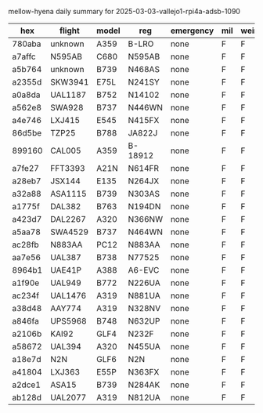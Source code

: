 mellow-hyena daily summary for 2025-03-03-vallejo1-rpi4a-adsb-1090

|hex|flight|model|reg|emergency|mil|weirdo|
|--|--|--|--|--|--|--|
|780aba|unknown|A359|B-LRO|none|F|F|
|a7affc|N595AB|C680|N595AB|none|F|F|
|a5b764|unknown|B739|N468AS|none|F|F|
|a2355d|SKW3941|E75L|N241SY|none|F|F|
|a0a8da|UAL1187|B752|N14102|none|F|F|
|a562e8|SWA928|B737|N446WN|none|F|F|
|a4e746|LXJ415|E545|N415FX|none|F|F|
|86d5be|TZP25|B788|JA822J|none|F|F|
|899160|CAL005|A359|B-18912|none|F|F|
|a7fe27|FFT3393|A21N|N614FR|none|F|F|
|a28eb7|JSX144|E135|N264JX|none|F|F|
|a32a88|ASA1115|B739|N303AS|none|F|F|
|a1775f|DAL382|B763|N194DN|none|F|F|
|a423d7|DAL2267|A320|N366NW|none|F|F|
|a5aa78|SWA4529|B737|N464WN|none|F|F|
|ac28fb|N883AA|PC12|N883AA|none|F|F|
|aa7e56|UAL387|B738|N77525|none|F|F|
|8964b1|UAE41P|A388|A6-EVC|none|F|F|
|a1f90e|UAL949|B772|N226UA|none|F|F|
|ac234f|UAL1476|A319|N881UA|none|F|F|
|a38d48|AAY774|A319|N328NV|none|F|F|
|a846fa|UPS5968|B748|N632UP|none|F|F|
|a2106b|KAI92|GLF4|N232F|none|F|F|
|a58672|UAL394|A320|N455UA|none|F|F|
|a18e7d|N2N|GLF6|N2N|none|F|F|
|a41804|LXJ363|E55P|N363FX|none|F|F|
|a2dce1|ASA15|B739|N284AK|none|F|F|
|ab128d|UAL2077|A319|N812UA|none|F|F|
